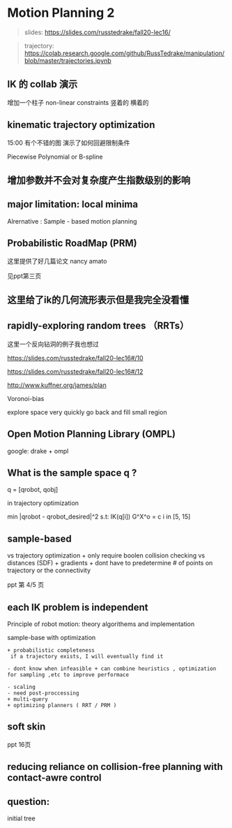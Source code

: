 # Motion Planning 2

> slides: https://slides.com/russtedrake/fall20-lec16/

> trajectory: https://colab.research.google.com/github/RussTedrake/manipulation/blob/master/trajectories.ipynb


## IK 的 collab 演示
增加一个柱子 non-linear constraints
竖着的 横着的


## kinematic trajectory optimization

15:00 有个不错的图 演示了如何回避限制条件

Piecewise Polynomial or B-spline

## 增加参数并不会对复杂度产生指数级别的影响

## major limitation: local minima

Alrernative : Sample - based motion planning 

## Probabilistic RoadMap (PRM)

这里提供了好几篇论文 nancy amato

见ppt第三页

## 这里给了ik的几何流形表示但是我完全没看懂

## rapidly-exploring random trees （RRTs）

这里一个反向钻洞的例子我也想过

https://slides.com/russtedrake/fall20-lec16#/10

https://slides.com/russtedrake/fall20-lec16#/12

http://www.kuffner.org/james/plan

Voronoi-bias

explore space very quickly
go back and fill small region

## Open Motion Planning Library (OMPL)
google: drake + ompl 

## What is the sample space q ?

q = [qrobot, qobj]

in trajectory optimization

min |qrobot - qrobot_desired|^2
s.t: IK(q[i])
G^X^o = c i in [5, 15]


## sample-based 
vs trajectory optimization + only require boolen collision checking 
vs distances (SDF) + gradients + dont have to predetermine # of points on trajectory or the connectivity

ppt 第 4/5 页

## each IK problem is independent

Principle of robot motion: theory algorithems and implementation

sample-base with optimization 

```
+ probabilistic completeness
 if a trajectory exists, I will eventually find it

- dont know when infeasible + can combine heuristics , optimization for sampling ,etc to improve performace

- scaling
- need post-proccessing
+ multi-query
+ optimizing planners ( RRT / PRM )

```

## soft skin
ppt 16页 


## reducing reliance on collision-free planning with contact-awre control

## question:
initial tree
